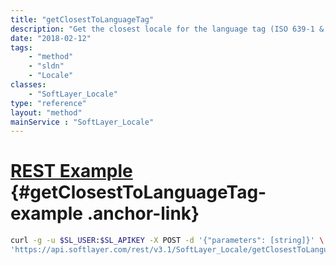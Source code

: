 ```yaml
---
title: "getClosestToLanguageTag"
description: "Get the closest locale for the language tag (ISO 639-1 & 3166-1) format."
date: "2018-02-12"
tags:
    - "method"
    - "sldn"
    - "Locale"
classes:
    - "SoftLayer_Locale"
type: "reference"
layout: "method"
mainService : "SoftLayer_Locale"
---
```


# [REST Example](#getClosestToLanguageTag-example) <a href="/article/rest/"><i class="fas fa-question"></i></a> {#getClosestToLanguageTag-example .anchor-link} 
```bash
curl -g -u $SL_USER:$SL_APIKEY -X POST -d '{"parameters": [string]}' \
'https://api.softlayer.com/rest/v3.1/SoftLayer_Locale/getClosestToLanguageTag'
```
